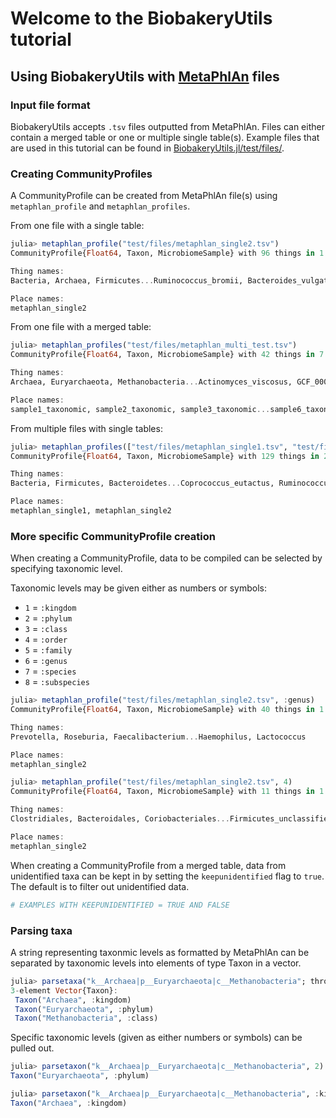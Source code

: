 # Welcome to the BiobakeryUtils tutorial

## Using BiobakeryUtils with [MetaPhlAn](https://github.com/biobakery/MetaPhlAn/wiki/MetaPhlAn-3.0) files

### Input file format

BiobakeryUtils accepts `.tsv` files outputted from MetaPhlAn.
Files can either contain a merged table or one or multiple single table(s).
Example files that are used in this tutorial can be found in [BiobakeryUtils.jl/test/files/](https://github.com/BioJulia/BiobakeryUtils.jl/tree/main/test/files).

### Creating CommunityProfiles

A CommunityProfile can be created from MetaPhlAn file(s) using `metaphlan_profile` and `metaphlan_profiles`.

From one file with a single table:

``` julia
julia> metaphlan_profile("test/files/metaphlan_single2.tsv")
CommunityProfile{Float64, Taxon, MicrobiomeSample} with 96 things in 1 places

Thing names:
Bacteria, Archaea, Firmicutes...Ruminococcus_bromii, Bacteroides_vulgatus

Place names:
metaphlan_single2
```

From one file with a merged table:

``` julia
julia> metaphlan_profiles("test/files/metaphlan_multi_test.tsv")
CommunityProfile{Float64, Taxon, MicrobiomeSample} with 42 things in 7 places

Thing names:
Archaea, Euryarchaeota, Methanobacteria...Actinomyces_viscosus, GCF_000175315

Place names:
sample1_taxonomic, sample2_taxonomic, sample3_taxonomic...sample6_taxonomic, sample7_taxonomic
```

From multiple files with single tables:

```julia
julia> metaphlan_profiles(["test/files/metaphlan_single1.tsv", "test/files/metaphlan_single2.tsv"])
CommunityProfile{Float64, Taxon, MicrobiomeSample} with 129 things in 2 places

Thing names:
Bacteria, Firmicutes, Bacteroidetes...Coprococcus_eutactus, Ruminococcus_bromii

Place names:
metaphlan_single1, metaphlan_single2
```

### More specific CommunityProfile creation

When creating a CommunityProfile, data to be compiled can be selected by specifying taxonomic level.

Taxonomic levels may be given either as numbers or symbols:
- `1` = `:kingdom`
- `2` = `:phylum`
- `3` = `:class`
- `4` = `:order`
- `5` = `:family`
- `6` = `:genus`
- `7` = `:species`
- `8` = `:subspecies`


```julia
julia> metaphlan_profile("test/files/metaphlan_single2.tsv", :genus)
CommunityProfile{Float64, Taxon, MicrobiomeSample} with 40 things in 1 places

Thing names:
Prevotella, Roseburia, Faecalibacterium...Haemophilus, Lactococcus

Place names:
metaphlan_single2
```

```julia
julia> metaphlan_profile("test/files/metaphlan_single2.tsv", 4)
CommunityProfile{Float64, Taxon, MicrobiomeSample} with 11 things in 1 places

Thing names:
Clostridiales, Bacteroidales, Coriobacteriales...Firmicutes_unclassified, Pasteurellales

Place names:
metaphlan_single2
```

When creating a CommunityProfile from a merged table, data from unidentified taxa can be kept in by setting the `keepunidentified` flag to `true`. The default is to filter out unidentified data.

```julia
# EXAMPLES WITH KEEPUNIDENTIFIED = TRUE AND FALSE
```

### Parsing taxa

A string representing taxonmic levels as formatted by MetaPhlAn can be separated by taxonomic levels into elements of type Taxon in a vector.

```julia
julia> parsetaxa("k__Archaea|p__Euryarchaeota|c__Methanobacteria"; throw_error = true)
3-element Vector{Taxon}:
 Taxon("Archaea", :kingdom)
 Taxon("Euryarchaeota", :phylum)
 Taxon("Methanobacteria", :class)
```

Specific taxonomic levels (given as either numbers or symbols) can be pulled out.

```julia
julia> parsetaxon("k__Archaea|p__Euryarchaeota|c__Methanobacteria", 2)
Taxon("Euryarchaeota", :phylum)
```

```julia
julia> parsetaxon("k__Archaea|p__Euryarchaeota|c__Methanobacteria", :kingdom)
Taxon("Archaea", :kingdom)
```